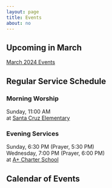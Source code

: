 ```yaml
---
layout: page
title: Events
about: no
---
```

## Upcoming in March
<a href="/mar24.html">March 2024 Events</a>

## Regular Service Schedule
<h3 class="red">Morning Worship</h3>
<p>Sunday, 11:00 AM<br />
    at <a href="/santa-cruz.html">Santa Cruz Elementary</a></p>

<h3 class="red">Evening Services</h3>
<p>Sunday, 6:30 PM (Prayer, 5:30 PM) <br />
    Wednesday, 7:00 PM (Prayer, 6:00 PM) <br />
    at <a href="/aplus.html">A+ Charter School</a></p>
    
## Calendar of Events
<div data-tockify-component="calendar" data-tockify-calendar="thedoormaricopa"></div>
<script data-cfasync="false" data-tockify-script="embed" src="https://public.tockify.com/browser/embed.js"></script>